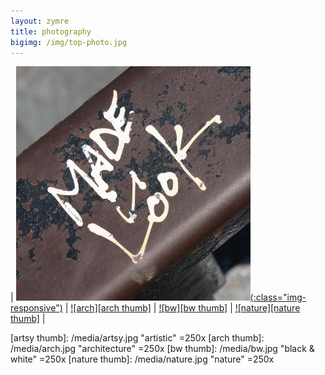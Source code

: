 ```yaml
---
layout: zymre
title: photography
bigimg: /img/top-photo.jpg
---
```


| [![artsy](/media/artsy.jpg)(:class="img-responsive")](https://flic.kr/s/aHsjU98CkE) | [![arch][arch thumb]](https://flic.kr/s/aHsjU99FZF) | [![bw][bw thumb]](https://flic.kr/s/aHsjuVeqe3) | [![nature][nature thumb]](https://flic.kr/s/aHsk9ZvMKs) |

[artsy thumb]: /media/artsy.jpg "artistic" =250x
[arch thumb]: /media/arch.jpg "architecture" =250x
[bw thumb]: /media/bw.jpg "black & white" =250x
[nature thumb]: /media/nature.jpg "nature" =250x
